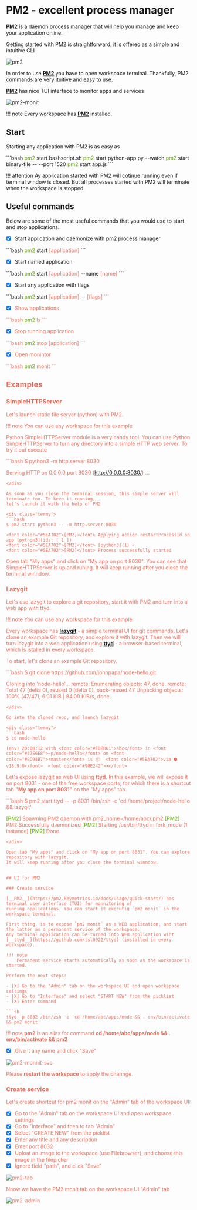 # PM2 - excellent process manager 

[__PM2__](https://pm2.keymetrics.io/docs/usage/quick-start/) is a daemon process manager that will help you manage and keep 
your application online. 

Getting started with PM2 is straightforward, it is offered as a simple and intuitive CLI

![pm2](img/pm2.jpg)

In order to use [__PM2__](https://pm2.keymetrics.io/docs/usage/quick-start/) you have to open workspace terminal. 
Thankfully, PM2 commands are very ituitive and easy to use.   

[__PM2__](https://pm2.keymetrics.io/docs/usage/quick-start/) has nice TUI interface to monitor apps and services 

![pm2-monit](img/pm2-monit.jpg)

!!! note
    Every workspace has [__PM2__](https://pm2.keymetrics.io/docs/usage/quick-start/) installed. 

## Start 

Starting any application with PM2 is as easy as

<div class="termy">
```bash
<font color="#5EA702">pm2</font> start bashscript.sh
<font color="#5EA702">pm2</font> start python-app.py --watch
<font color="#5EA702">pm2</font> start binary-file -- --port 1520
<font color="#5EA702">pm2</font> start app.js
```
</div> 

!!! attention
    Ay application started with PM2 will cotinue running even if terminal window is closed. But all processes started with PM2 
    will terminate when the workspace is stopped.

## Useful commands 

Below are some of the most useful commands that you would use to start and stop applications.  

- [X] Start application and daemonize with pm2 process manager

<div class="termy">
```bash
<font color="#5EA702">pm2</font> start <font color="#E77260">[application]</font>
```
</div> 

- [X] Start named application

<div class="termy">
```bash
<font color="#5EA702">pm2</font> start <font color="#E77260">[application]</font> --name <font color="#E77260">[name]</font>
```
</div> 

- [X] Start any application with flags

<div class="termy">
```bash
<font color="#5EA702">pm2</font> start <font color="#E77260">[application]</font> -- <font color="#E77260">[flags]
```
</div> 

- [X] Show applications 

<div class="termy">
```bash
<font color="#5EA702">pm2</font> ls 
```
</div> 

- [X] Stop running application 

<div class="termy">
```bash
<font color="#5EA702">pm2</font> stop <font color="#E77260">[application]</font> 
```
</div> 

- [X] Open monintor

<div class="termy">
```bash
<font color="#5EA702">pm2</font> monit
```
</div> 


## Examples 

### SimpleHTTPServer 

Let's launch static file server (python) with PM2.  

!!! note
    You can use any workspace for this example 

Python SimpleHTTPServer module is a very handy tool. You can use Python SimpleHTTPServer to turn any directory into a simple 
HTTP web server. To try it out execute

<div class="termy">
```bash
$ python3 -m http.server 8030

Serving HTTP on 0.0.0.0 port 8030 (http://0.0.0.0:8030/) ...
```
</div> 

As soon as you close the terminal session, this simple server will terminate too. To keep it running, 
let's launch it with the help of PM2

<div class="termy">
```bash
$ pm2 start python3 -- -m http.server 8030

<font color="#5EA702">[PM2]</font> Applying action restartProcessId on app [python3](ids: [ 1 ])
<font color="#5EA702">[PM2]</font> [python3](1) ✓
<font color="#5EA702">[PM2]</font> Process successfully started
```
</div> 

Open tab "My apps" and click on "My app on port 8030". You can see that SimpleHTTPServer is up and runing. 
It will keep running after you close the terminal winndow.


### Lazygit

Let's use lazygit to explore a git repository, start it with PM2 and turn into a web app with ttyd.  

!!! note
    You can use any workspace for this example 

Every workspace has [__lazygit__](https://github.com/jesseduffield/lazygit) - a simple terminal UI for git commands. 
Let's clone an example Git repository, and explore it with lazygit. Then we will turn lazygit into a web application 
using [__ttyd__](https://github.com/tsl0922/ttyd) - a browser-based terminal, which is istalled in every workspace.  

To start, let's clone an example Git repository.  

<div class="termy">
```bash
$ git clone https://github.com/johnpapa/node-hello.git

Cloning into 'node-hello'...
remote: Enumerating objects: 47, done.
remote: Total 47 (delta 0), reused 0 (delta 0), pack-reused 47
Unpacking objects: 100% (47/47), 6.01 KiB | 84.00 KiB/s, done.
```
</div> 

Go into the cloned repo, and launch lazygit 

<div class="termy">
```bash
$ cd node-hello

(env) 20:08:12 with <font color="#FDEB61">abc</font> in <font color="#37E6E8">~p/node-hello</font> on <font color="#BC94B7">⇡master</font> is 📦  <font color="#5EA702">via ⬢ v18.9.0</font>  <font color="#98E242">➜</font>
```
</div> 

Let's expose lazygit as web UI using __ttyd__. In this example, we will expose it on port 8031 - one of the free workspace ports, 
for which there is a shortcut tab __"My app on port 8031"__ on the "My apps" tab.  

<div class="termy">
```bash
$ pm2 start ttyd -- -p 8031 /bin/zsh -c 'cd /home/project/node-hello && lazygit'

<font color="#5EA702">[PM2</font>] Spawning PM2 daemon with pm2_home=/home/abc/.pm2
<font color="#5EA702">[PM2]</font> PM2 Successfully daemonized
<font color="#5EA702">[PM2]</font> Starting /usr/bin/ttyd in fork_mode (1 instance)
<font color="#5EA702">[PM2]</font> Done.
```
</div> 

Open tab "My apps" and click on "My app on port 8031". You can explore repository with lazygit. 
It will keep running after you close the terminal winndow.


## UI for PM2 

### Create service

[__PM2__](https://pm2.keymetrics.io/docs/usage/quick-start/) has terminal user interface (TUI) for monnitoring of 
running applications. You can start it executig `pm2 monit` in the workspace terminal.  

First thing, is to expose `pm2 monit` as a WEB application, and start the latter as a permanent service of the workspace. 
Any terminal application can be turned into WEB application wiht [__ttyd__](https://github.com/tsl0922/ttyd) (installed in every workspace). 

!!! note
    Permanent service starts automatically as soon as the workspace is started. 

Perform the next steps:

- [X] Go to the "Admin" tab on the workspace UI and open workspace settings 
- [X] Go to "Interface" and select "START NEW" from the picklist 
- [X] Enter command

```sh
ttyd -p 8032 /bin/zsh -c 'cd /home/abc/apps/node && . env/bin/activate && pm2 monit'
```

!!! note
    __pm2__ is an alias for command __cd /home/abc/apps/node && . env/bin/activate && pm2__

- [X] Give it any name and click "Save" 

![pm2-monnit-svc](img/pm2-monnit-svc.jpg)

Please __restart the workspace__ to apply the channge. 

### Create service

Let's create shortcut for pm2 monit on the "Admin" tab of the workspace UI: 

- [X] Go to the "Admin" tab on the workspace UI and open workspace settings 
- [X] Go to "Interface" and then to tab "Admin"
- [X] Select "CREATE NEW" from the picklist 
- [X] Enter any title and any description 
- [X] Enter port 8032 
- [X] Uploat an image to the workspace (use Filebrowser), and choose this image in the filepicker 
- [X] Ignore field "path", and click "Save" 

![pm2-tab](img/pm2-tab.jpg)

Nnow we have the PM2 monit tab on the workspace UI "Admin" tab  

![pm2-admin](img/pm2-admin.jpg)